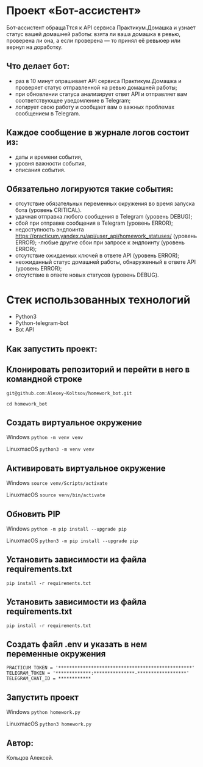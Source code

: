 # Проект «Бот-ассистент»

Бот-ассистент обращаTтся к API сервиса Практикум.Домашка и узнает статус вашей домашней работы: взята ли ваша домашка в ревью, проверена ли она, а если проверена — то принял её ревьюер или вернул на доработку.

## Что делает бот:
- раз в 10 минут опрашивает API сервиса Практикум.Домашка и проверяет статус отправленной на ревью домашней работы;
- при обновлении статуса анализирует ответ API и отправляет вам соответствующее уведомление в Telegram;
- логирует свою работу и сообщает вам о важных проблемах сообщением в Telegram.

## Каждое сообщение в журнале логов состоит из:
- даты и времени события,
- уровня важности события,
- описания события.

## Обязательно логируются такие события:
- отсутствие обязательных переменных окружения во время запуска бота (уровень CRITICAL).
- удачная отправка любого сообщения в Telegram (уровень DEBUG);
- сбой при отправке сообщения в Telegram (уровень ERROR);
- недоступность эндпоинта https://practicum.yandex.ru/api/user_api/homework_statuses/ (уровень ERROR);
 -любые другие сбои при запросе к эндпоинту (уровень ERROR);
- отсутствие ожидаемых ключей в ответе API (уровень ERROR);
- неожиданный статус домашней работы, обнаруженный в ответе API (уровень ERROR);
- отсутствие в ответе новых статусов (уровень DEBUG).

# Стек использованных технологий

- Python3
- Python-telegram-bot
- Bot API

## Как запустить проект:

## Клонировать репозиторий и перейти в него в командной строке
`
git@github.com:Alexey-Koltsov/homework_bot.git
`

`
сd homework_bot
`
## Cоздать виртуальное окружение
Windows
`
python -m venv venv
`

LinuxmacOS
`
python3 -m venv venv
`

## Активировать виртуальное окружение
Windows
`
source venv/Scripts/activate
`

LinuxmacOS
`
source venv/bin/activate
`
## Обновить PIP

Windows
`
python -m pip install --upgrade pip
`

LinuxmacOS
`
python3 -m pip install --upgrade pip
`

## Установить зависимости из файла requirements.txt
`
pip install -r requirements.txt
`
## Установить зависимости из файла requirements.txt
`
pip install -r requirements.txt
`

## Создать файл .env и указать в нем переменные окружения
`
PRACTICUM_TOKEN = '*************************************************'
`
`
TELEGRAM_TOKEN = '*************:***************-******************'
`
`
TELEGRAM_CHAT_ID = ************
`

## Запустить проект
Windows
`
python homework.py
`

LinuxmacOS
`
python3 homework.py
`

## Автор: 
Кольцов Алексей.